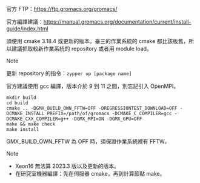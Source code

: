 官方 FTP：https://ftp.gromacs.org/gromacs/

官方編譯建議：https://manual.gromacs.org/documentation/current/install-guide/index.html

須使用 cmake 3.18.4 或更新的版本。臺三的作業系統的 cmake 都比該版舊，所以建議抓取較新作業系統的 repository 或者用 module load。

> [!NOTE]
> 更新 repository 的指令：```zypper up [package name]```

官方建議使用 gcc 編譯，版本介於 9 到 11 之間，別忘記引入 OpenMPI。

```
mkdir build 
cd build
cmake .. -DGMX_BUILD_OWN_FFTW=OFF -DREGRESSIONTEST_DOWNLOAD=OFF -DCMAKE_INSTALL_PREFIX=/path/of/gromacs -DCMAKE_C_COMPILER=gcc -DCMAKE_CXX_COMPILER=g++ -DGMX_MPI=ON -DGMX_GPU=OFF
make && make check
make install
```

GMX_BUILD_OWN_FFTW 為 OFF 時，須保證作業系統裡有 FFTW。

> [!NOTE]
> - Xeon16 無法算 2023.3 版以及更新的版本。
> - 在研究室機器編譯：先在伺服器 cmake，再到計算節點 make。

